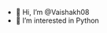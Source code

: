 - 👋 Hi, I’m @Vaishakh08
- 👀 I’m interested in Python 

<!---
Vaishakh08/Vaishakh08 is a ✨ special ✨ repository because its `README.md` (this file) appears on your GitHub profile.
You can click the Preview link to take a look at your changes.
--->
